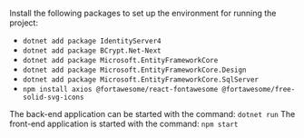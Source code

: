 Install the following packages to set up the environment for running the project:

- `dotnet add package IdentityServer4`
- `dotnet add package BCrypt.Net-Next`
- `dotnet add package Microsoft.EntityFrameworkCore`
- `dotnet add package Microsoft.EntityFrameworkCore.Design`
- `dotnet add package Microsoft.EntityFrameworkCore.SqlServer`
- `npm install axios @fortawesome/react-fontawesome @fortawesome/free-solid-svg-icons`


The back-end application can be started with the command: `dotnet run`
The front-end application is started with the command: `npm start`
